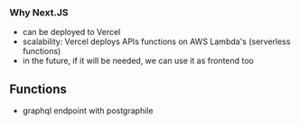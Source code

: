 ### Why Next.JS

- can be deployed to Vercel
- scalability: Vercel deploys APIs functions on AWS Lambda's (serverless functions)
- in the future, if it will be needed, we can use it as frontend too

## Functions

- graphql endpoint with postgraphile
